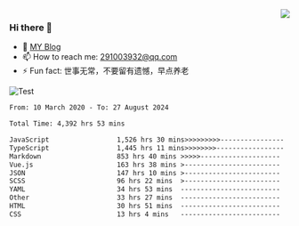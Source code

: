<img align='right' src='https://github-readme-stats.vercel.app/api?username=niaogege&show_icons=true&theme=radical'/>

### Hi there 👋

- 🌱 [MY Blog](https://bythewayer.com/)
- 📫 How to reach me: 291003932@qq.com
- ⚡ Fun fact:  世事无常，不要留有遗憾，早点养老

![Test](https://github-readme-stats.vercel.app/api/top-langs/?username=niaogege&layout=compact)

<!--START_SECTION:waka-->

```txt
From: 10 March 2020 - To: 27 August 2024

Total Time: 4,392 hrs 53 mins

JavaScript                 1,526 hrs 30 mins>>>>>>>>>----------------   34.75 %
TypeScript                 1,445 hrs 11 mins>>>>>>>>-----------------   32.90 %
Markdown                   853 hrs 40 mins >>>>>--------------------   19.43 %
Vue.js                     163 hrs 38 mins >------------------------   03.73 %
JSON                       147 hrs 10 mins >------------------------   03.35 %
SCSS                       96 hrs 22 mins  >------------------------   02.19 %
YAML                       34 hrs 53 mins  -------------------------   00.79 %
Other                      33 hrs 27 mins  -------------------------   00.76 %
HTML                       30 hrs 51 mins  -------------------------   00.70 %
CSS                        13 hrs 4 mins   -------------------------   00.30 %
```

<!--END_SECTION:waka-->
